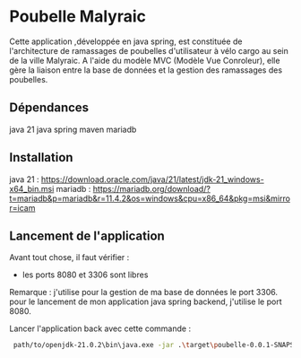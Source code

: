 # Poubelle Malyraic

Cette application ,développée en java spring, est constituée de l'architecture de ramassages de poubelles d'utilisateur à vélo cargo au sein de la ville Malyraic. A l'aide du modèle MVC (Modèle Vue Conroleur), elle gère la liaison entre la base de données et la gestion des ramassages des poubelles.

## Dépendances

java 21
java spring
maven
mariadb

## Installation

java 21 : <https://download.oracle.com/java/21/latest/jdk-21_windows-x64_bin.msi>
mariadb : <https://mariadb.org/download/?t=mariadb&p=mariadb&r=11.4.2&os=windows&cpu=x86_64&pkg=msi&mirror=icam>

## Lancement de l'application

Avant tout chose, il faut vérifier :

- les ports 8080 et 3306 sont libres

Remarque : j'utilise pour la gestion de ma base de données le port 3306.
pour le lancement de mon application java spring backend, j'utilise le port 8080.

Lancer l'application back avec cette commande :

```sh
 path/to/openjdk-21.0.2\bin\java.exe -jar .\target\poubelle-0.0.1-SNAPSHOT.jar
```
